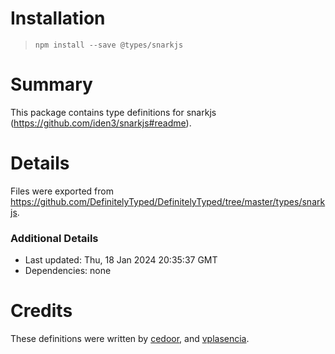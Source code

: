 # Installation
> `npm install --save @types/snarkjs`

# Summary
This package contains type definitions for snarkjs (https://github.com/iden3/snarkjs#readme).

# Details
Files were exported from https://github.com/DefinitelyTyped/DefinitelyTyped/tree/master/types/snarkjs.

### Additional Details
 * Last updated: Thu, 18 Jan 2024 20:35:37 GMT
 * Dependencies: none

# Credits
These definitions were written by [cedoor](https://github.com/cedoor), and [vplasencia](https://github.com/vplasencia).

